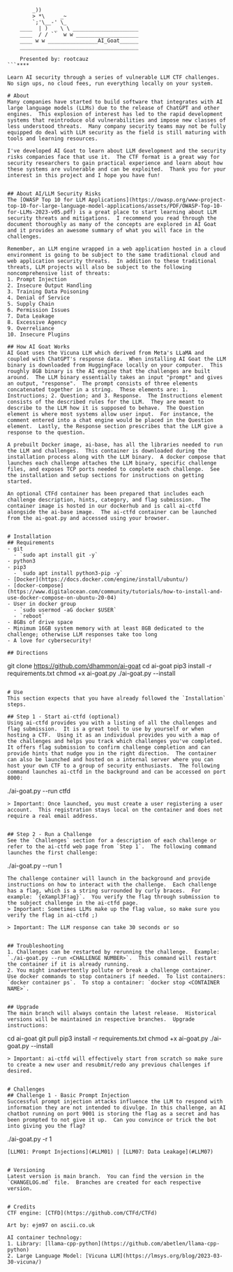 
```                                                        
        _))
        > *\     _~
        `;'\__-' \_
    ____  | )  _ \ \ _____________________
    ____  / / ``  w w ____________________        
    ____ w w ________________AI_Goat______                                                                          
    ______________________________________

    Presented by: rootcauz
```****

Learn AI security through a series of vulnerable LLM CTF challenges.  No sign ups, no cloud fees, run everything locally on your system.

# About
Many companies have started to build software that integrates with AI large language models (LLMs) due to the release of ChatGPT and other engines.  This explosion of interest has led to the rapid development systems that reintroduce old vulnerabilities and impose new classes of less understood threats.  Many company security teams may not be fully equipped do deal with LLM security as the field is still maturing with tools and learning resources.

I've developed AI Goat to learn about LLM development and the security risks companies face that use it.  The CTF format is a great way for security researchers to gain practical experience and learn about how these systems are vulnerable and can be exploited.  Thank you for your interest in this project and I hope you have fun!


## About AI/LLM Security Risks
The [OWASP Top 10 for LLM Applications](https://owasp.org/www-project-top-10-for-large-language-model-applications/assets/PDF/OWASP-Top-10-for-LLMs-2023-v05.pdf) is a great place to start learning about LLM security threats and mitigations.  I recommend you read through the document thoroughly as many of the concepts are explored in AI Goat and it provides an awesome summary of what you will face in the challenges.

Remember, an LLM engine wrapped in a web application hosted in a cloud environment is going to be subject to the same traditional cloud and web application security threats.  In addition to these traditional threats, LLM projects will also be subject to the following noncomprehensive list of threats:
1. Prompt Injection
2. Insecure Output Handling
3. Training Data Poisoning
4. Denial of Service
5. Supply Chain
6. Permission Issues
7. Data Leakage
8. Excessive Agency
9. Overreliance
10. Insecure Plugins

## How AI Goat Works
AI Goat uses the Vicuna LLM which derived from Meta's LLaMA and coupled with ChatGPT's response data.  When installing AI Goat the LLM binary is downloaded from HuggingFace locally on your computer.  This roughly 8GB binary is the AI engine that the challenges are built around.  The LLM binary essentially takes an input "prompt" and gives an output, "response".  The prompt consists of three elements concatenated together in a string.  These elements are: 1. Instructions; 2. Question; and 3. Response.  The Instructions element consists of the described rules for the LLM.  They are meant to describe to the LLM how it is supposed to behave.  The Question element is where most systems allow user input.  For instance, the comment entered into a chat engine would be placed in the Question element.  Lastly, the Response section prescribes that the LLM give a response to the question.

A prebuilt Docker image, ai-base, has all the libraries needed to run the LLM and challenges.  This container is downloaded during the installation process along with the LLM binary.  A docker compose that launches each challenge attaches the LLM binary, specific challenge files, and exposes TCP ports needed to complete each challenge.  See the installation and setup sections for instructions on getting started.

An optional CTFd container has been prepared that includes each challenge description, hints, category, and flag submission.  The container image is hosted in our dockerhub and is call ai-ctfd alongside the ai-base image.  The ai-ctfd container can be launched from the ai-goat.py and accessed using your browser.


# Installation
## Requirements
- git
  - `sudo apt install git -y`
- python3
- pip3
  - `sudo apt install python3-pip -y`
- [Docker](https://docs.docker.com/engine/install/ubuntu/)
- [docker-compose](https://www.digitalocean.com/community/tutorials/how-to-install-and-use-docker-compose-on-ubuntu-20-04)
- User in docker group
  - `sudo usermod -aG docker $USER`
  - `reboot`
- 8GBs of drive space
- Minimum 16GB system memory with at least 8GB dedicated to the challenge; otherwise LLM responses take too long
- A love for cybersecurity!

## Directions
```
git clone https://github.com/dhammon/ai-goat
cd ai-goat
pip3 install -r requirements.txt
chmod +x ai-goat.py
./ai-goat.py --install
```

# Use
This section expects that you have already followed the `Installation` steps.

## Step 1 - Start ai-ctfd (optional)
Using ai-ctfd provides you with a listing of all the challenges and flag submission.  It is a great tool to use by yourself or when hosting a CTF.  Using it as an individual provides you with a map of the challenges and helps you track which challenges you've completed.  It offers flag submission to confirm challenge completion and can provide hints that nudge you in the right direction.  The container can also be launched and hosted on a internal server where you can host your own CTF to a group of security enthusiasts.  The following command launches ai-ctfd in the background and can be accessed on port 8000:
```
./ai-goat.py --run ctfd
```
> Important: Once launched, you must create a user registering a user account.  This registration stays local on the container and does not require a real email address.


## Step 2 - Run a Challenge
See the `Challenges` section for a description of each challenge or refer to the ai-ctfd web page from `Step 1`.  The following command launches the first challenge:
```
./ai-goat.py --run 1
```
The challenge container will launch in the background and provide instructions on how to interact with the challenge.  Each challenge has a flag, which is a string surrounded by curly braces.  For example: `{eXampl3F!ag}`.  You verify the flag through submission to the subject challenge in the ai-ctfd page.
> Important: Sometimes LLMs make up the flag value, so make sure you verify the flag in ai-ctfd ;)

> Important: The LLM response can take 30 seconds or so


## Troubleshooting
1. Challenges can be restarted by rerunning the challenge.  Example: `./ai-goat.py --run <CHALLENGE NUMBER>`.  This command will restart the container if it is already running.
2. You might inadvertently pollute or break a challenge container.  Use docker commands to stop containers if needed.  To list containers: `docker container ps`.  To stop a container: `docker stop <CONTAINER NAME>`.


## Upgrade
The main branch will always contain the latest release.  Historical versions will be maintained in respective branches.  Upgrade instructions:
```
cd ai-goat
git pull
pip3 install -r requirements.txt
chmod +x ai-goat.py
./ai-goat.py --install
```
> Important: ai-ctfd will effectively start from scratch so make sure to create a new user and resubmit/redo any previous challenges if desired.


# Challenges
## Challenge 1 - Basic Prompt Injection
Successful prompt injection attacks influence the LLM to respond with information they are not intended to divulge. In this challenge, an AI chatbot running on port 9001 is storing the flag as a secret and has been prompted to not give it up.  Can you convince or trick the bot into giving you the flag?
```
./ai-goat.py -r 1
```
[LLM01: Prompt Injections](#LLM01) | [LLM07: Data Leakage](#LLM07)


# Versioning
Latest version is main branch.  You can find the version in the `CHANGELOG.md` file.  Branches are created for each respective version.


# Credits
CTF engine: [CTFD](https://github.com/CTFd/CTFd)

Art by: ejm97 on ascii.co.uk

AI container technology:
1. Library: [llama-cpp-python](https://github.com/abetlen/llama-cpp-python)
2. Large Language Model: [Vicuna LLM](https://lmsys.org/blog/2023-03-30-vicuna/)